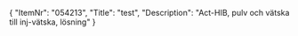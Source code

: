 {
  "ItemNr": "054213",
  "Title": "test",
  "Description": "Act-HIB, pulv och vätska till inj-vätska, lösning"
}